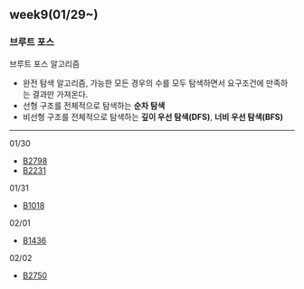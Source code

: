 ## week9(01/29~)
### 브루트 포스
브루트 포스 알고리즘
- 완전 탐색 알고리즘, 가능한 모든 경우의 수를 모두 탐색하면서 요구조건에 만족하는 결과만 가져온다.
- 선형 구조를 전체적으로 탐색하는 **순차 탐색**
- 비선형 구조를 전체적으로 탐색하는 **깊이 우선 탐색(DFS)**, **너비 우선 탐색(BFS)**
---
01/30
- [B2798](B2798.java)
- [B2231](B2231.java)

01/31
- [B1018](B1018.java)

02/01
- [B1436](B1436.java)

02/02
- [B2750]()